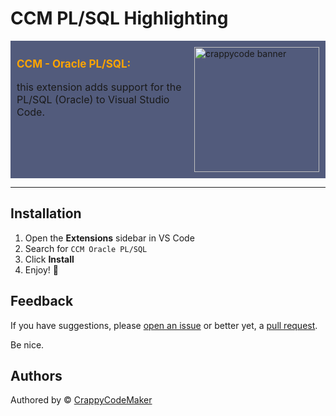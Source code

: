 # CCM PL/SQL Highlighting

<div style="background: #525B7C; display: flex;">
	<div style="margin: 10px">
<p style="font-size: 17px; font-weight: bold; color: orange">CCM - Oracle PL/SQL:</p>
<p style="font-size: 16px">this extension adds support for the PL/SQL (Oracle) to Visual Studio Code.</p>
	</div>
	<div style="margin:10px">
<a href="https://marketplace.visualstudio.com/items?itemName=CrappyCodeMaker.crappycode-theme">
<img alt="crappycode banner" width="200" src="https://raw.githubusercontent.com/CrappyCodeMaker/Crappy-Code-Maker-Theme/main_theme/images/title.png"></a>
	</div>
</div>

---

## Installation

1. Open the **Extensions** sidebar in VS Code
1. Search for `CCM Oracle PL/SQL`
1. Click **Install**
1. Enjoy! 🎉

## Feedback

If you have suggestions, please [open an issue](https://github.com/CrappyCodeMaker/CCM-OraclePLSQL/issues) or better yet, a [pull request](https://github.com/CrappyCodeMaker/CCM-OraclePLSQL/pulls).

Be nice.

## Authors

Authored by © [CrappyCodeMaker](https://github.com/CrappyCodeMaker)
